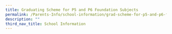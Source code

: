 ```yaml
---
title: Graduating Scheme for P5 and P6 Foundation Subjects
permalink: /Parents-Info/school-information/grad-scheme-for-p5-and-p6-foundation-subjects/
description: ""
third_nav_title: School Information
---
```

